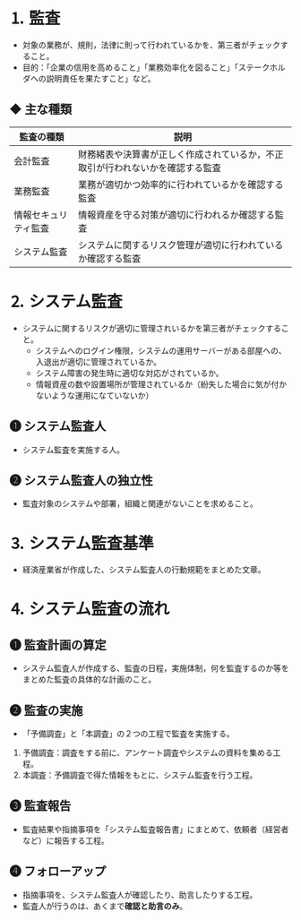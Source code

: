 # ⒈ 監査
- 対象の業務が、規則，法律に則って行われているかを、第三者がチェックすること。
- 目的：「企業の信用を高めること」「業務効率化を図ること」「ステークホルダへの説明責任を果たすこと」など。

## ◆ 主な種類
| 監査の種類 | 説明 |
| --- | --- |
| 会計監査 | 財務緒表や決算書が正しく作成されているか，不正取引が行われないかを確認する監査 |
| 業務監査 | 業務が適切かつ効率的に行われているかを確認する監査 |
| 情報セキュリティ監査 | 情報資産を守る対策が適切に行われるか確認する監査 |
| システム監査 | システムに関するリスク管理が適切に行われているか確認する監査 |

# ⒉ システム監査
- システムに関するリスクが適切に管理されいるかを第三者がチェックすること。
    - システムへのログイン権限，システムの運用サーバーがある部屋への、入退出が適切に管理されているか。
    - システム障害の発生時に適切な対応がされているか。
    - 情報資産の数や設置場所が管理されているか（紛失した場合に気が付かないような運用になていないか）

## ❶ システム監査人
- システム監査を実施する人。

## ❷ システム監査人の独立性
- 監査対象のシステムや部署，組織と関連がないことを求めること。

# ⒊ システム監査基準
- 経済産業省が作成した、システム監査人の行動規範をまとめた文章。

# ⒋ システム監査の流れ
## ❶ 監査計画の算定
- システム監査人が作成する、監査の日程，実施体制，何を監査するのか等をまとめた監査の具体的な計画のこと。

## ❷ 監査の実施
- 「予備調査」と「本調査」の２つの工程で監査を実施する。
1. 予備調査：調査をする前に、アンケート調査やシステムの資料を集める工程。
2. 本調査：予備調査で得た情報をもとに、システム監査を行う工程。

## ❸ 監査報告
- 監査結果や指摘事項を「システム監査報告書」にまとめて、依頼者（経営者など）に報告する工程。

## ❹ フォローアップ
- 指摘事項を、システム監査人が確認したり、助言したりする工程。
- 監査人が行うのは、あくまで**確認と助言のみ**。
